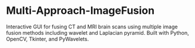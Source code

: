 # Multi-Approach-ImageFusion
Interactive GUI for fusing CT and MRI brain scans using multiple image fusion methods including wavelet and Laplacian pyramid. Built with Python, OpenCV, Tkinter, and PyWavelets.
